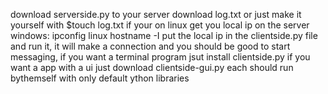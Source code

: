 download serverside.py to your server download log.txt or just make it yourself with 
$touch log.txt
if your on linux get you local ip on the server
windows: ipconfig
linux hostname -I
put the local ip in the clientside.py file and run it, it will make a connection and you should be good to start messaging, if you want a terminal program jsut install clientside.py if you want a app with a ui just download clientside-gui.py each should run bythemself with only default ython libraries
